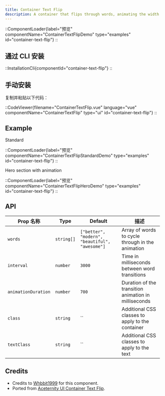 ```yaml
---
title: Container Text Flip
description: A container that flips through words, animating the width.
---
```


::ComponentLoader{label="预览" componentName="ContainerTextFlipDemo" type="examples" id="container-text-flip"}
::

## 通过 CLI 安装

::InstallationCli{componentId="container-text-flip"}
::

## 手动安装

复制并粘贴以下代码：

::CodeViewer{filename="ContainerTextFlip.vue" language="vue" componentName="ContainerTextFlip" type="ui" id="container-text-flip"}
::

## Example

Standard

::ComponentLoader{label="预览" componentName="ContainerTextFlipStandardDemo" type="examples" id="container-text-flip"}
::

Hero section with animation

::ComponentLoader{label="预览" componentName="ContainerTextFlipHeroDemo" type="examples" id="container-text-flip"}
::

## API

| Prop 名称           | Type       | Default                                        | 描述                                                 |
| ------------------- | ---------- | ---------------------------------------------- | ---------------------------------------------------- |
| `words`             | `string[]` | `["better", "modern", "beautiful", "awesome"]` | Array of words to cycle through in the animation     |
| `interval`          | `number`   | `3000`                                         | Time in milliseconds between word transitions        |
| `animationDuration` | `number`   | `700`                                          | Duration of the transition animation in milliseconds |
| `class`             | `string`   | ``                                             | Additional CSS classes to apply to the container     |
| `textClass`         | `string`   | ``                                             | Additional CSS classes to apply to the text          |

## Credits

- Credits to [Whbbit1999](https://github.com/Whbbit1999) for this component.
- Ported from [Aceternity UI Container Text Flip](https://ui.aceternity.com/components/container-text-flip).
